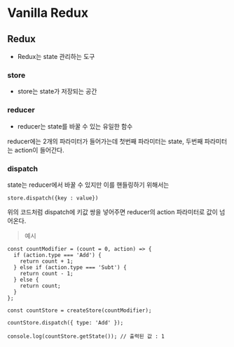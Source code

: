# Vanilla Redux

## Redux

- Redux는 state 관리하는 도구

### store

- store는 state가 저장되는 공간

### reducer

- reducer는 state를 바꿀 수 있는 유일한 함수

reducer에는 2개의 파라미터가 들어가는데 첫번째 파라미터는 state, 두번째 파라미터는 action이 들어간다.

### dispatch

state는 reducer에서 바꿀 수 있지만 이를 핸들링하기 위해서는

```
store.dispatch({key : value})
```

위의 코드처럼 dispatch에 키값 쌍을 넣어주면 reducer의 action 파라미터로 값이 넘어온다.

> 예시

```
const countModifier = (count = 0, action) => {
  if (action.type === 'Add') {
    return count + 1;
  } else if (action.type === 'Subt') {
    return count - 1;
  } else {
    return count;
  }
};

const countStore = createStore(countModifier);

countStore.dispatch({ type: 'Add' });

console.log(countStore.getState()); // 출력된 값 : 1
```
